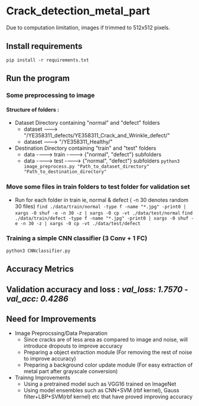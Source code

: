 # Crack_detection_metal_part
  Due to computation limitation, images if trimmed to 512x512 pixels.
## Install requirements
  `pip install -r requirements.txt`

## Run the program
  ### Some preprocessing to image 
  #### Structure of folders : 
  * Dataset Directory containing "normal" and "defect" folders
    * dataset ---> "/YE358311_defects/YE358311_Crack_and_Wrinkle_defect/"
    * dataset ---> "/YE358311_Healthy/"
  * Destination Directory containing "train" and "test" folders 
    * data ----> train ----> {"normal", "defect"} subfolders
    * data ----> test ----> {"normal", "defect"} subfolders
  `python3 image_preprocess.py "Path_to_dataset_directory" "Path_to_destination_directory"`
  
  ### Move some files in train folders to test folder for validation set
  * Run for each folder in train ie, normal & defect ( -n 30 denotes random 30 files)
    `find ./data/train/normal -type f -name "*.jpg" -print0 | xargs -0 shuf -e -n 30 -z | xargs -0 cp -vt ./data/test/normal`
    `find ./data/train/defect -type f -name "*.jpg" -print0 | xargs -0 shuf -e -n 30 -z | xargs -0 cp -vt ./data/test/defect`
  ### Training a simple CNN classifier (3 Conv + 1 FC)
  `python3 CNNclassifier.py`
  
## Accuracy Metrics 
  ## Validation accuracy and loss : *val_loss: 1.7570 - val_acc: 0.4286*

## Need for Improvements
* Image Preprocssing/Data Preparation
  * Since cracks are of less area as compared to image and noise, will introduce dropouts to improve accuracy
  * Preparing a object extraction module (For removing the rest of noise to improve accuracy)
  * Preparing a background color update module (For easy extraction of metal part after grayscale conversion)
* Trainng Improvements
  * Using a pretrained model such as VGG16 trained on ImageNet
  * Using model ensembles such as CNN+SVM (rbf kernel), Gauss filter+LBP+SVM(rbf kernel) etc that have proved improving accuracy
